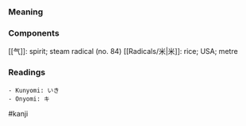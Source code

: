 ### Meaning



### Components

[[气]]: spirit; steam radical (no. 84) [[Radicals/米|米]]: rice; USA; metre

### Readings

```
- Kunyomi: いき
- Onyomi: キ
```

#kanji